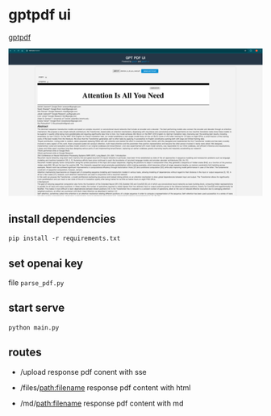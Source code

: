 # gptpdf ui

[gptpdf](https://github.com/CosmosShadow/gptpdf)

![](preview.png)

## install dependencies

```shell
pip install -r requirements.txt
```

## set openai key

file `parse_pdf.py`

## start serve

```shell
python main.py
```

## routes

- /upload response pdf conent with sse

- /files/<path:filename>  response pdf content with html

- /md/<path:filename>  response pdf content with md
